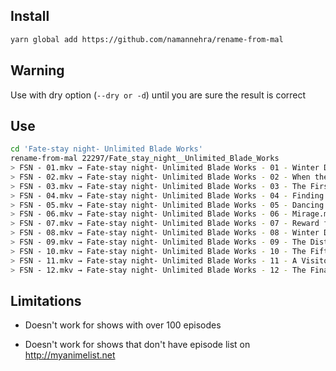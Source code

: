 ## Install

```sh
yarn global add https://github.com/namannehra/rename-from-mal
```

## Warning

Use with dry option (`--dry or -d`) until you are sure the result is correct

## Use

```sh
cd 'Fate-stay night- Unlimited Blade Works'
rename-from-mal 22297/Fate_stay_night__Unlimited_Blade_Works
> FSN - 01.mkv → Fate-stay night- Unlimited Blade Works - 01 - Winter Day, Fateful Night.mkv         ✓
> FSN - 02.mkv → Fate-stay night- Unlimited Blade Works - 02 - When the Curtain Goes Up.mkv          ✓
> FSN - 03.mkv → Fate-stay night- Unlimited Blade Works - 03 - The First Battle.mkv                  ✓
> FSN - 04.mkv → Fate-stay night- Unlimited Blade Works - 04 - Finding the Will to Fight.mkv         ✓
> FSN - 05.mkv → Fate-stay night- Unlimited Blade Works - 05 - Dancing After School.mkv              ✓
> FSN - 06.mkv → Fate-stay night- Unlimited Blade Works - 06 - Mirage.mkv                            ✓
> FSN - 07.mkv → Fate-stay night- Unlimited Blade Works - 07 - Reward for the Desperate Struggle.mkv ✓
> FSN - 08.mkv → Fate-stay night- Unlimited Blade Works - 08 - Winter Days, Whereabouts of Mind.mkv  ✓
> FSN - 09.mkv → Fate-stay night- Unlimited Blade Works - 09 - The Distance Between Them.mkv         ✓
> FSN - 10.mkv → Fate-stay night- Unlimited Blade Works - 10 - The Fifth Contractor.mkv              ✓
> FSN - 11.mkv → Fate-stay night- Unlimited Blade Works - 11 - A Visitor Approaches Lightly.mkv      ✓
> FSN - 12.mkv → Fate-stay night- Unlimited Blade Works - 12 - The Final Choice.mkv                  ✓
```

## Limitations

- Doesn't work for shows with over 100 episodes

- Doesn't work for shows that don't have episode list on http://myanimelist.net
